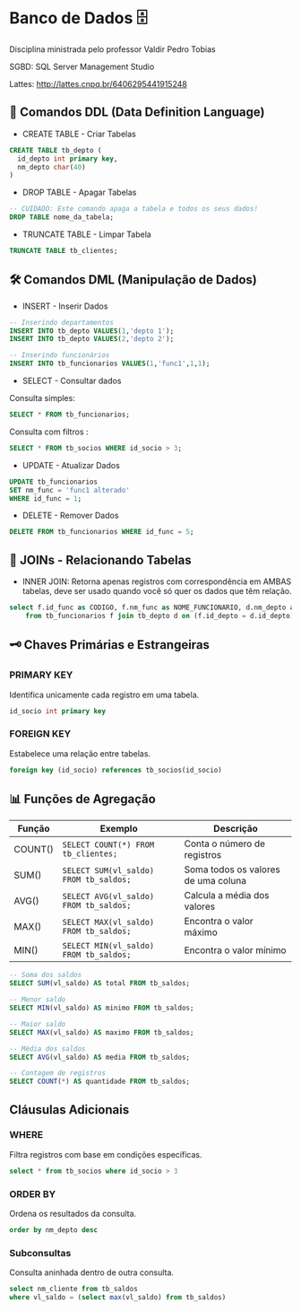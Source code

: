 # Banco de Dados 🗄️
Disciplina ministrada pelo professor Valdir Pedro Tobias

SGBD: SQL Server Management Studio

Lattes: http://lattes.cnpq.br/6406295441915248

## 🧱 Comandos DDL (Data Definition Language)

- CREATE TABLE - Criar Tabelas<br>
```sql
CREATE TABLE tb_depto (
  id_depto int primary key,
  nm_depto char(40)
)
```
- DROP TABLE - Apagar Tabelas
```sql
-- CUIDADO: Este comando apaga a tabela e todos os seus dados!
DROP TABLE nome_da_tabela;
```
- TRUNCATE TABLE - Limpar Tabela
```sql
TRUNCATE TABLE tb_clientes;
```
## 🛠️ Comandos DML (Manipulação de Dados)
- INSERT - Inserir Dados
```sql
-- Inserindo departamentos
INSERT INTO tb_depto VALUES(1,'depto 1');
INSERT INTO tb_depto VALUES(2,'depto 2');

-- Inserindo funcionários
INSERT INTO tb_funcionarios VALUES(1,'func1',1,1);
```
- SELECT - Consultar dados<br>

Consulta simples: <br>
```sql
SELECT * FROM tb_funcionarios;
```
Consulta com filtros : <br>
```sql
SELECT * FROM tb_socios WHERE id_socio > 3;
```
- UPDATE - Atualizar Dados
```sql
UPDATE tb_funcionarios 
SET nm_func = 'func1 alterado' 
WHERE id_func = 1;
```
-  DELETE - Remover Dados
```sql
DELETE FROM tb_funcionarios WHERE id_func = 5;
```
## 🔗 JOINs - Relacionando Tabelas<br>
- INNER JOIN: Retorna apenas registros com correspondência em AMBAS tabelas, deve ser usado quando você só quer os dados que têm relação.
```sql
select f.id_func as CODIGO, f.nm_func as NOME_FUNCIONARIO, d.nm_depto as NOME_DEPARTAMENTO
	from tb_funcionarios f join tb_depto d on (f.id_depto = d.id_depto)
```

## 🗝️ Chaves Primárias e Estrangeiras

### PRIMARY KEY
Identifica unicamente cada registro em uma tabela.

```sql
id_socio int primary key
```

### FOREIGN KEY
Estabelece uma relação entre tabelas.

```sql
foreign key (id_socio) references tb_socios(id_socio)
```

## 📊 Funções de Agregação

| Função   | Exemplo                                | Descrição                          |
|----------|----------------------------------------|------------------------------------|
| COUNT()  | `SELECT COUNT(*) FROM tb_clientes;`    | Conta o número de registros        |
| SUM()    | `SELECT SUM(vl_saldo) FROM tb_saldos;` | Soma todos os valores de uma coluna|
| AVG()    | `SELECT AVG(vl_saldo) FROM tb_saldos;` | Calcula a média dos valores        |
| MAX()    | `SELECT MAX(vl_saldo) FROM tb_saldos;` | Encontra o valor máximo            |
| MIN()    | `SELECT MIN(vl_saldo) FROM tb_saldos;` | Encontra o valor mínimo            |

```sql
-- Soma dos saldos
SELECT SUM(vl_saldo) AS total FROM tb_saldos;

-- Menor saldo
SELECT MIN(vl_saldo) AS minimo FROM tb_saldos;

-- Maior saldo
SELECT MAX(vl_saldo) AS maximo FROM tb_saldos;

-- Média dos saldos
SELECT AVG(vl_saldo) AS media FROM tb_saldos;

-- Contagem de registros
SELECT COUNT(*) AS quantidade FROM tb_saldos;
```
## Cláusulas Adicionais

### WHERE
Filtra registros com base em condições específicas.

```sql
select * from tb_socios where id_socio > 3
```

### ORDER BY
Ordena os resultados da consulta.

```sql
order by nm_depto desc
```

### Subconsultas
Consulta aninhada dentro de outra consulta.

```sql
select nm_cliente from tb_saldos
where vl_saldo = (select max(vl_saldo) from tb_saldos) 
```
